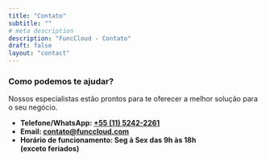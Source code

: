 ```yaml
---
title: "Contato"
subtitle: ""
# meta description
description: "FuncCloud - Contato"
draft: false
layout: "contact"
---
```



### Como podemos te ajudar?
Nossos especialistas estão prontos para te oferecer a melhor solução para o seu negócio.

* **Telefone/WhatsApp: [+55 (11) 5242-2261](tel:+551152422261)** 
* **Email: [contato@funccloud.com](mailto:contato@funccloud.com)**
* **Horário de funcionamento: Seg à Sex das 9h às 18h <br>(exceto feriados)**